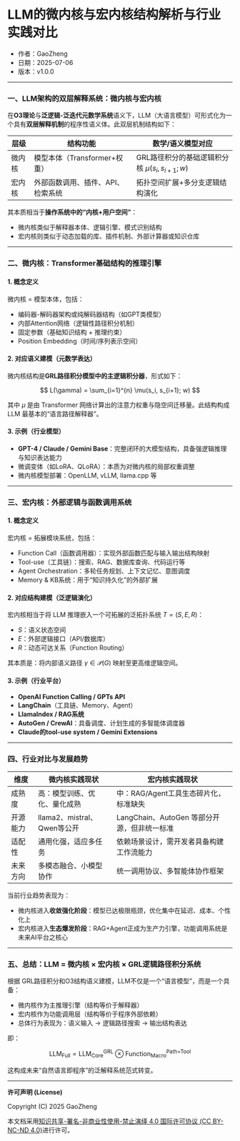 # **LLM的微内核与宏内核结构解析与行业实践对比**

- 作者：GaoZheng
- 日期：2025-07-06
- 版本：v1.0.0

---

### 一、LLM架构的双层解释系统：微内核与宏内核

在**O3理论**与**泛逻辑-泛迭代元数学系统**语义下，LLM（大语言模型）可形式化为一个具有**双层解释机制**的程序性语义体。此双层机制结构如下：

| 层级  | 结构功能                 | 数学/语义模型对应                              |
| --- | -------------------- | -------------------------------------- |
| 微内核 | 模型本体（Transformer+权重） | GRL路径积分的基础逻辑积分核 $\mu(s_i, s_{i+1}; w)$ |
| 宏内核 | 外部函数调用、插件、API、检索系统   | 拓扑空间扩展+多分支逻辑结构演化                       |

其本质相当于**操作系统中的“内核+用户空间”**：

* 微内核类似于解释器本体、逻辑引擎、模式识别结构
* 宏内核则类似于动态加载的库、插件机制、外部计算器或知识仓库

---

### 二、微内核：Transformer基础结构的推理引擎

#### 1. 概念定义

微内核 = 模型本体，包括：

* 编码器-解码器架构或纯解码器结构（如GPT类模型）
* 内部Attention网络（逻辑性路径积分机制）
* 固定参数（基础知识结构 + 推理约束）
* Position Embedding（时间/序列表示空间）

#### 2. 对应语义建模（元数学表达）

微内核结构是**GRL路径积分模型中的主逻辑积分器**，形式如下：

$$
L(\gamma) = \sum_{i=1}^{n} \mu(s_i, s_{i+1}; w)
$$

其中 $\mu$ 是由 Transformer 网络计算出的注意力权重与隐空间迁移量。此结构构成 LLM 最基本的“语言路径解释器”。

#### 3. 示例（行业模型）

* **GPT-4 / Claude / Gemini Base**：完整闭环的大模型结构，具备强逻辑推理与知识表达能力
* 微调变体（如LoRA、QLoRA）：本质为对微内核的局部权重调整
* 微内核模型部署：OpenLLM, vLLM, llama.cpp 等

---

### 三、宏内核：外部逻辑与函数调用系统

#### 1. 概念定义

宏内核 = 拓展模块系统，包括：

* Function Call（函数调用器）：实现外部函数匹配与输入输出结构映射
* Tool-use（工具链）：搜索、RAG、数据库查询、代码运行等
* Agent Orchestration：多轮任务规划、上下文记忆、意图调度
* Memory & KB系统：用于“知识持久化”的外部扩展

#### 2. 对应结构建模（泛逻辑演化）

宏内核相当于将 LLM 推理嵌入一个可拓展的泛拓扑系统 $T = (S, E, R)$：

* $S$：语义状态空间
* $E$：外部逻辑接口（API/数据库）
* $R$：动态可达关系（Function Routing）

其本质是：将内部语义路径 $\gamma \in \mathcal{P}(G)$ 映射至更高维逻辑空间。

#### 3. 示例（行业平台）

* **OpenAI Function Calling / GPTs API**
* **LangChain**（工具链、Memory、Agent）
* **LlamaIndex / RAG系统**
* **AutoGen / CrewAI**：具备调度、计划生成的多智能体调度器
* **Claude的tool-use system / Gemini Extensions**

---

### 四、行业对比与发展趋势

| 维度   | 微内核实践现状                | 宏内核实践现状                        |
| ---- | ---------------------- | ------------------------------ |
| 成熟度  | 高：模型训练、优化、量化成熟         | 中：RAG/Agent工具生态碎片化，标准缺失        |
| 开源能力 | llama2、mistral、Qwen等公开 | LangChain、AutoGen 等部分开源，但非统一标准 |
| 适配性  | 通用化强，适应多任务             | 依赖场景设计，需开发者具备构建工作流能力           |
| 未来方向 | 多模态融合、小模型协作            | 统一调用协议、多智能体协作框架                |

当前行业趋势表现为：

* 微内核进入**收敛强化阶段**：模型已达极限瓶颈，优化集中在延迟、成本、个性化上
* 宏内核进入**生态爆发阶段**：RAG+Agent正成为生产力引擎，功能调用系统是未来AI平台之核心

---

### 五、总结：LLM = 微内核 × 宏内核 × GRL逻辑路径积分系统

根据 GRL路径积分和O3结构语义建模，LLM不仅是一个“语言模型”，而是一个具备：

* 微内核作为主推理引擎（结构等价于解释器）
* 宏内核作为功能调用层（结构等价于程序外部依赖）
* 总体行为表现为：语义输入 → 逻辑路径搜索 → 输出结构表达

即：

$$
\text{LLM}_{\text{Full}} = \text{LLM}_{\text{Core}}^{\text{GRL}} \otimes \text{Function}_{\text{Macro}}^{\text{Path+Tool}}
$$

这构成未来“自然语言即程序”的泛解释系统范式转变。

---

**许可声明 (License)**

Copyright (C) 2025 GaoZheng 

本文档采用[知识共享-署名-非商业性使用-禁止演绎 4.0 国际许可协议 (CC BY-NC-ND 4.0)](https://creativecommons.org/licenses/by-nc-nd/4.0/deed.zh-Hans)进行许可。
